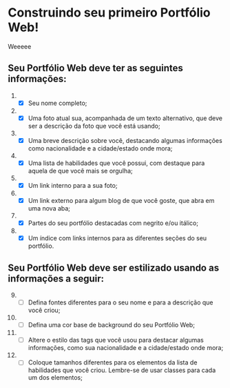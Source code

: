 # Construindo seu primeiro Portfólio Web!
Weeeee

## Seu Portfólio Web deve ter as seguintes informações:
 1. - [x] Seu nome completo;

 2. - [x] Uma foto atual sua, acompanhada de um texto alternativo, que deve ser a descrição da foto que você está usando;

 3. - [x] Uma breve descrição sobre você, destacando algumas informações como nacionalidade e a cidade/estado onde mora;

 4. - [x] Uma lista de habilidades que você possui, com destaque para aquela de que você mais se orgulha;

 5. - [x] Um link interno para a sua foto;

 6. - [x] Um link externo para algum blog de que você goste, que abra em uma nova aba;

 7. - [x] Partes do seu portfólio destacadas com negrito e/ou itálico;

 8. - [x] Um índice com links internos para as diferentes seções do seu portfólio.

## Seu Portfólio Web deve ser estilizado usando as informações a seguir:

 9. - [ ] Defina fontes diferentes para o seu nome e para a descrição que você criou;

10. - [ ] Defina uma cor base de background do seu Portfólio Web;

11. - [ ] Altere o estilo das tags que você usou para destacar algumas informações, como sua nacionalidade e a cidade/estado onde mora;

12. - [ ] Coloque tamanhos diferentes para os elementos da lista de habilidades que você criou. Lembre-se de usar classes para cada um dos elementos;
